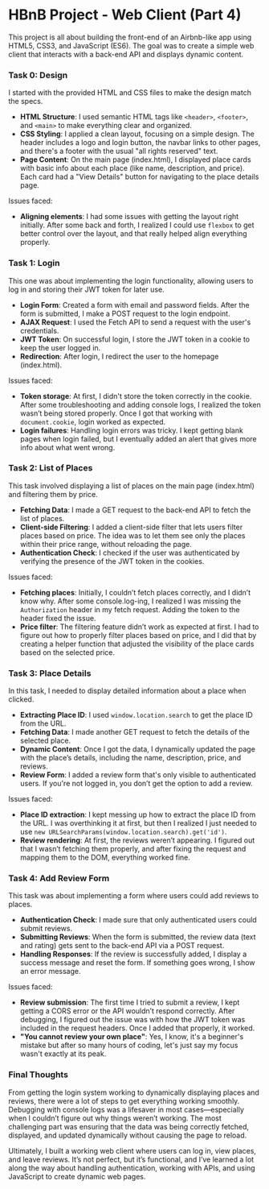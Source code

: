 # HBnB Project - Web Client (Part 4)

This project is all about building the front-end of an Airbnb-like app using HTML5, CSS3, and JavaScript (ES6). The goal was to create a simple web client that interacts with a back-end API and displays dynamic content.

### **Task 0: Design**

I started with the provided HTML and CSS files to make the design match the specs. 

- **HTML Structure**: I used semantic HTML tags like `<header>`, `<footer>`, and `<main>` to make everything clear and organized.
- **CSS Styling**: I applied a clean layout, focusing on a simple design. The header includes a logo and login button, the navbar links to other pages, and there's a footer with the usual "all rights reserved" text.
- **Page Content**: On the main page (index.html), I displayed place cards with basic info about each place (like name, description, and price). Each card had a "View Details" button for navigating to the place details page.

Issues faced:
- **Aligning elements**: I had some issues with getting the layout right initially. After some back and forth, I realized I could use `flexbox` to get better control over the layout, and that really helped align everything properly.

### **Task 1: Login**

This one was about implementing the login functionality, allowing users to log in and storing their JWT token for later use.

- **Login Form**: Created a form with email and password fields. After the form is submitted, I make a POST request to the login endpoint.
- **AJAX Request**: I used the Fetch API to send a request with the user's credentials.
- **JWT Token**: On successful login, I store the JWT token in a cookie to keep the user logged in.
- **Redirection**: After login, I redirect the user to the homepage (index.html).

Issues faced:
- **Token storage**: At first, I didn't store the token correctly in the cookie. After some troubleshooting and adding console logs, I realized the token wasn’t being stored properly. Once I got that working with `document.cookie`, login worked as expected.
- **Login failures**: Handling login errors was tricky. I kept getting blank pages when login failed, but I eventually added an alert that gives more info about what went wrong.

### **Task 2: List of Places**

This task involved displaying a list of places on the main page (index.html) and filtering them by price.

- **Fetching Data**: I made a GET request to the back-end API to fetch the list of places.
- **Client-side Filtering**: I added a client-side filter that lets users filter places based on price. The idea was to let them see only the places within their price range, without reloading the page.
- **Authentication Check**: I checked if the user was authenticated by verifying the presence of the JWT token in the cookies.

Issues faced:
- **Fetching places**: Initially, I couldn’t fetch places correctly, and I didn’t know why. After some console.log-ing, I realized I was missing the `Authorization` header in my fetch request. Adding the token to the header fixed the issue.
- **Price filter**: The filtering feature didn’t work as expected at first. I had to figure out how to properly filter places based on price, and I did that by creating a helper function that adjusted the visibility of the place cards based on the selected price.

### **Task 3: Place Details**

In this task, I needed to display detailed information about a place when clicked.

- **Extracting Place ID**: I used `window.location.search` to get the place ID from the URL.
- **Fetching Data**: I made another GET request to fetch the details of the selected place.
- **Dynamic Content**: Once I got the data, I dynamically updated the page with the place’s details, including the name, description, price, and reviews.
- **Review Form**: I added a review form that's only visible to authenticated users. If you're not logged in, you don’t get the option to add a review.

Issues faced:
- **Place ID extraction**: I kept messing up how to extract the place ID from the URL. I was overthinking it at first, but then I realized I just needed to use `new URLSearchParams(window.location.search).get('id')`.
- **Review rendering**: At first, the reviews weren’t appearing. I figured out that I wasn’t fetching them properly, and after fixing the request and mapping them to the DOM, everything worked fine.

### **Task 4: Add Review Form**

This task was about implementing a form where users could add reviews to places.

- **Authentication Check**: I made sure that only authenticated users could submit reviews.
- **Submitting Reviews**: When the form is submitted, the review data (text and rating) gets sent to the back-end API via a POST request.
- **Handling Responses**: If the review is successfully added, I display a success message and reset the form. If something goes wrong, I show an error message.

Issues faced:
- **Review submission**: The first time I tried to submit a review, I kept getting a CORS error or the API wouldn’t respond correctly. After debugging, I figured out the issue was with how the JWT token was included in the request headers. Once I added that properly, it worked.
- **"You cannot review your own place"**: Yes, I know, it's a beginner's mistake but after so many hours of coding, let's just say my focus wasn't exactly at its peak.

### **Final Thoughts**

From getting the login system working to dynamically displaying places and reviews, there were a lot of steps to get everything working smoothly. Debugging with console logs was a lifesaver in most cases—especially when I couldn’t figure out why things weren’t working. The most challenging part was ensuring that the data was being correctly fetched, displayed, and updated dynamically without causing the page to reload.

Ultimately, I built a working web client where users can log in, view places, and leave reviews. It’s not perfect, but it’s functional, and I’ve learned a lot along the way about handling authentication, working with APIs, and using JavaScript to create dynamic web pages.